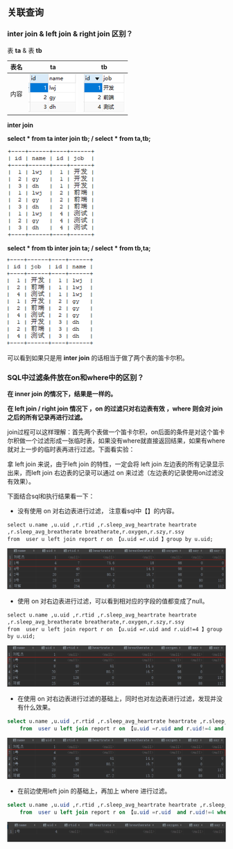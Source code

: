 ## 关联查询

### inter join & left join & right join 区别？

表 **ta**  & 表 **tb**

| 表名 |                     ta                      |                             tb                              |
| :--: | :-----------------------------------------: | :---------------------------------------------------------: |
| 内容 | <img src="img/image-20200611160345549.png"> | ![image-20200611160357737](img/image-20200611160357737.png) |

**inter join**

**select * from ta inter join tb;   /  select * from ta,tb;**

![image-20200611161314380](img/image-20200611161314380.png)

**select * from tb inter join ta;	/	 select * from tb,ta;**

![image-20200611161333940](img/image-20200611161333940.png)

可以看到如果只是用 **inter join** 的话相当于做了两个表的笛卡尔积。

### SQL中过滤条件放在on和where中的区别？

**在 inner join 的情况下，结果是一样的。**

**在 left join / right join 情况下 ，on 的过滤只对右边表有效 ，where 则会对 join 之后的所有记录再进行过滤。**

join过程可以这样理解：首先两个表做一个笛卡尔积，on后面的条件是对这个笛卡尔积做一个过滤形成一张临时表，如果没有where就直接返回结果，如果有where就对上一步的临时表再进行过滤。下面看实验：

拿 left join 来说，由于left join 的特性，一定会将 left join 左边表的所有记录显示出来，而left join 右边表的记录可以通过  on 来过滤（左边表的记录使用on过滤没有效果）。

下面结合sql和执行结果看一下：

- 没有使用 on 对右边表进行过滤， 注意看sql中【】的内容。

```mysql
select u.name ,u.uid ,r.rtid ,r.sleep_avg_heartrate heartrate ,r.sleep_avg_breatherate breatherate,r.oxygen,r.szy,r.ssy
from  user u left join report r on 【u.uid =r.uid 】group by u.uid;
```

![](./img\1583202054(1).jpg)

- 使用 on 对右边表进行过滤，可以看到相对应的字段的值都变成了null。

```mysql
select u.name ,u.uid ,r.rtid ,r.sleep_avg_heartrate heartrate ,r.sleep_avg_breatherate breatherate,r.oxygen,r.szy,r.ssy
from  user u left join report r on 【u.uid =r.uid and r.uid!=4 】group by u.uid;
```

![](./\img\1583201828(1).jpg)

- 在使用 on 对右边表进行过滤的基础上，同时也对左边表进行过滤，发现并没有什么效果。

```sql
select u.name ,u.uid ,r.rtid ,r.sleep_avg_heartrate heartrate ,r.sleep_avg_breatherate breatherate,r.oxygen,r.szy,r.ssy
    from  user u left join report r on 【u.uid =r.uid and r.uid!=4 and u.uid!=4 】group by u.uid;
```

![](./\img\1583201828(1).jpg)

- 在前边使用left join 的基础上，再加上 where 进行过滤。

```sql
select u.name ,u.uid ,r.rtid ,r.sleep_avg_heartrate heartrate ,r.sleep_avg_breatherate breatherate,r.oxygen,r.szy,r.ssy
    from  user u left join report r on 【u.uid =r.uid  and r.uid!=4 where u.uid=4 】group by u.uid;
```

![](./\img\1583202935(1).jpg)